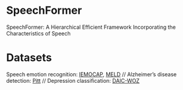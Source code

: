 # SpeechFormer
SpeechFormer: A Hierarchical Efficient Framework Incorporating the Characteristics of Speech

# Datasets
Speech emotion recognition: [IEMOCAP](https://sail.usc.edu/iemocap/index.html), [MELD](https://affective-meld.github.io/) //
Alzheimer’s disease detection: [Pitt](https://dementia.talkbank.org/) //
Depression classification: [DAIC-WOZ](https://dcapswoz.ict.usc.edu/)
